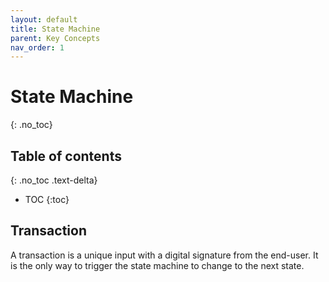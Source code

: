 ```yaml
---
layout: default
title: State Machine
parent: Key Concepts
nav_order: 1
---
```


# State Machine
{: .no_toc}

## Table of contents
{: .no_toc .text-delta}

* TOC
{:toc}

## Transaction
A transaction is a unique input with a digital signature from the end-user.
It is the only way to trigger the state machine to change to the next state.

